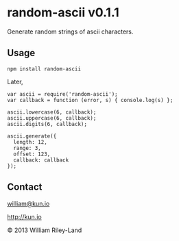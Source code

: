 random-ascii v0.1.1
===================

Generate random strings of ascii characters.

Usage
-----

    npm install random-ascii

Later,

    var ascii = require('random-ascii');
    var callback = function (error, s) { console.log(s) };

    ascii.lowercase(6, callback);
    ascii.uppercase(6, callback);
    ascii.digits(6, callback);

    ascii.generate({
      length: 12,
      range: 3,
      offset: 123,
      callback: callback
    });

Contact
-------

william@kun.io

http://kun.io

© 2013 William Riley-Land
